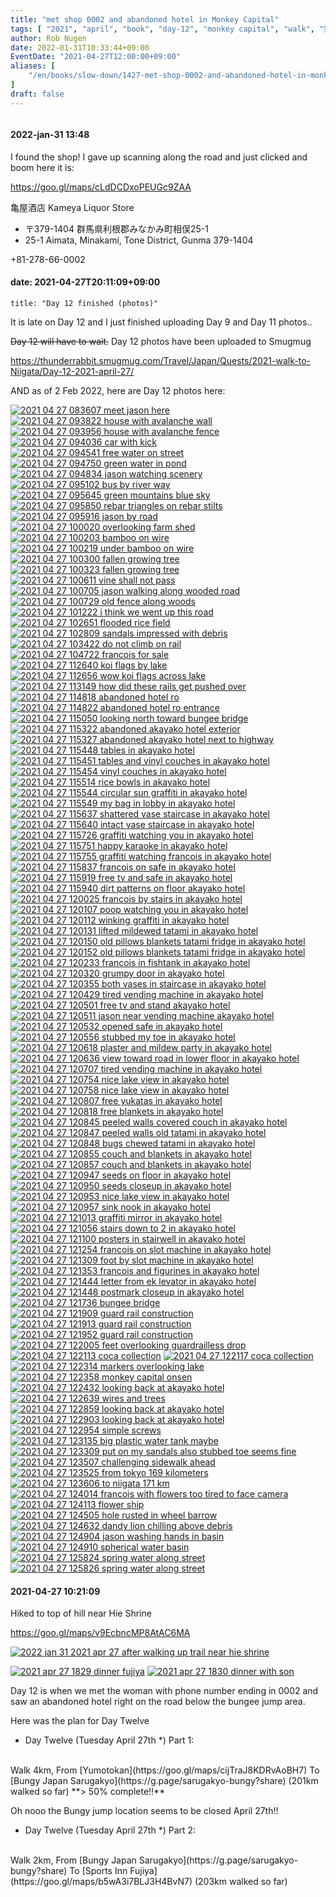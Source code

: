 ```yaml
---
title: "met shop 0002 and abandoned hotel in Monkey Capital"
tags: [ "2021", "april", "book", "day-12", "monkey capital", "walk", "猿ケ京" ]
author: Rob Nugen
date: 2022-01-31T10:33:44+09:00
EventDate: "2021-04-27T12:00:00+09:00"
aliases: [
    "/en/books/slow-down/1427-met-shop-0002-and-abandoned-hotel-in-monkey-capital",
]
draft: false
---
```


<img
src="https://b.robnugen.com/quests/walk-to-niigata/2021/en_route/day-12/2021_apr_27_kameya_0002_lost_her_name_as_of_2022_jan_31.jpg"
alt=""
class="title" />

#### 2022-jan-31 13:48

I found the shop!  I gave up scanning along the road and just clicked and boom here it is:

https://goo.gl/maps/cLdDCDxoPEUGc9ZAA

亀屋酒店
Kameya Liquor Store

* 〒379-1404 群馬県利根郡みなかみ町相俣25-1
* 25-1 Aimata, Minakami, Tone District, Gunma 379-1404

+81-278-66-0002

#### date: 2021-04-27T20:11:09+09:00

    title: "Day 12 finished (photos)"

It is late on Day 12 and I just finished uploading Day 9 and Day 11 photos..

~~Day 12 will have to wait.~~  Day 12 photos have been uploaded to Smugmug

https://thunderrabbit.smugmug.com/Travel/Japan/Quests/2021-walk-to-Niigata/Day-12-2021-april-27/

AND as of 2 Feb 2022, here are Day 12 photos here:

[![2021 04 27 083607 meet jason here](//b.robnugen.com/quests/walk-to-niigata/2021/en_route/day-12/thumbs/2021_04_27_083607_meet_jason_here.jpg)](//b.robnugen.com/quests/walk-to-niigata/2021/en_route/day-12/2021_04_27_083607_meet_jason_here.jpg)
[![2021 04 27 093822 house with avalanche wall](//b.robnugen.com/quests/walk-to-niigata/2021/en_route/day-12/thumbs/2021_04_27_093822_house_with_avalanche_wall.jpg)](//b.robnugen.com/quests/walk-to-niigata/2021/en_route/day-12/2021_04_27_093822_house_with_avalanche_wall.jpg)
[![2021 04 27 093956 house with avalanche fence](//b.robnugen.com/quests/walk-to-niigata/2021/en_route/day-12/thumbs/2021_04_27_093956_house_with_avalanche_fence.jpg)](//b.robnugen.com/quests/walk-to-niigata/2021/en_route/day-12/2021_04_27_093956_house_with_avalanche_fence.jpg)
[![2021 04 27 094036 car with kick](//b.robnugen.com/quests/walk-to-niigata/2021/en_route/day-12/thumbs/2021_04_27_094036_car_with_kick.jpg)](//b.robnugen.com/quests/walk-to-niigata/2021/en_route/day-12/2021_04_27_094036_car_with_kick.jpg)
[![2021 04 27 094541 free water on street](//b.robnugen.com/quests/walk-to-niigata/2021/en_route/day-12/thumbs/2021_04_27_094541_free_water_on_street.jpg)](//b.robnugen.com/quests/walk-to-niigata/2021/en_route/day-12/2021_04_27_094541_free_water_on_street.jpg)
[![2021 04 27 094750 green water in pond](//b.robnugen.com/quests/walk-to-niigata/2021/en_route/day-12/thumbs/2021_04_27_094750_green_water_in_pond.jpg)](//b.robnugen.com/quests/walk-to-niigata/2021/en_route/day-12/2021_04_27_094750_green_water_in_pond.jpg)
[![2021 04 27 094834 jason watching scenery](//b.robnugen.com/quests/walk-to-niigata/2021/en_route/day-12/thumbs/2021_04_27_094834_jason_watching_scenery.jpg)](//b.robnugen.com/quests/walk-to-niigata/2021/en_route/day-12/2021_04_27_094834_jason_watching_scenery.jpg)
[![2021 04 27 095102 bus by river way](//b.robnugen.com/quests/walk-to-niigata/2021/en_route/day-12/thumbs/2021_04_27_095102_bus_by_river_way.jpg)](//b.robnugen.com/quests/walk-to-niigata/2021/en_route/day-12/2021_04_27_095102_bus_by_river_way.jpg)
[![2021 04 27 095645 green mountains blue sky](//b.robnugen.com/quests/walk-to-niigata/2021/en_route/day-12/thumbs/2021_04_27_095645_green_mountains_blue_sky.jpg)](//b.robnugen.com/quests/walk-to-niigata/2021/en_route/day-12/2021_04_27_095645_green_mountains_blue_sky.jpg)
[![2021 04 27 095850 rebar triangles on rebar stilts](//b.robnugen.com/quests/walk-to-niigata/2021/en_route/day-12/thumbs/2021_04_27_095850_rebar_triangles_on_rebar_stilts.jpg)](//b.robnugen.com/quests/walk-to-niigata/2021/en_route/day-12/2021_04_27_095850_rebar_triangles_on_rebar_stilts.jpg)
[![2021 04 27 095916 jason by road](//b.robnugen.com/quests/walk-to-niigata/2021/en_route/day-12/thumbs/2021_04_27_095916_jason_by_road.jpg)](//b.robnugen.com/quests/walk-to-niigata/2021/en_route/day-12/2021_04_27_095916_jason_by_road.jpg)
[![2021 04 27 100020 overlooking farm shed](//b.robnugen.com/quests/walk-to-niigata/2021/en_route/day-12/thumbs/2021_04_27_100020_overlooking_farm_shed.jpg)](//b.robnugen.com/quests/walk-to-niigata/2021/en_route/day-12/2021_04_27_100020_overlooking_farm_shed.jpg)
[![2021 04 27 100203 bamboo on wire](//b.robnugen.com/quests/walk-to-niigata/2021/en_route/day-12/thumbs/2021_04_27_100203_bamboo_on_wire.jpg)](//b.robnugen.com/quests/walk-to-niigata/2021/en_route/day-12/2021_04_27_100203_bamboo_on_wire.jpg)
[![2021 04 27 100219 under bamboo on wire](//b.robnugen.com/quests/walk-to-niigata/2021/en_route/day-12/thumbs/2021_04_27_100219_under_bamboo_on_wire.jpg)](//b.robnugen.com/quests/walk-to-niigata/2021/en_route/day-12/2021_04_27_100219_under_bamboo_on_wire.jpg)
[![2021 04 27 100300 fallen growing tree](//b.robnugen.com/quests/walk-to-niigata/2021/en_route/day-12/thumbs/2021_04_27_100300_fallen_growing_tree.jpg)](//b.robnugen.com/quests/walk-to-niigata/2021/en_route/day-12/2021_04_27_100300_fallen_growing_tree.jpg)
[![2021 04 27 100323 fallen growing tree](//b.robnugen.com/quests/walk-to-niigata/2021/en_route/day-12/thumbs/2021_04_27_100323_fallen_growing_tree.jpg)](//b.robnugen.com/quests/walk-to-niigata/2021/en_route/day-12/2021_04_27_100323_fallen_growing_tree.jpg)
[![2021 04 27 100611 vine shall not pass](//b.robnugen.com/quests/walk-to-niigata/2021/en_route/day-12/thumbs/2021_04_27_100611_vine_shall_not_pass.jpg)](//b.robnugen.com/quests/walk-to-niigata/2021/en_route/day-12/2021_04_27_100611_vine_shall_not_pass.jpg)
[![2021 04 27 100705 jason walking along wooded road](//b.robnugen.com/quests/walk-to-niigata/2021/en_route/day-12/thumbs/2021_04_27_100705_jason_walking_along_wooded_road.jpg)](//b.robnugen.com/quests/walk-to-niigata/2021/en_route/day-12/2021_04_27_100705_jason_walking_along_wooded_road.jpg)
[![2021 04 27 100729 old fence along woods](//b.robnugen.com/quests/walk-to-niigata/2021/en_route/day-12/thumbs/2021_04_27_100729_old_fence_along_woods.jpg)](//b.robnugen.com/quests/walk-to-niigata/2021/en_route/day-12/2021_04_27_100729_old_fence_along_woods.jpg)
[![2021 04 27 101222 i think we went up this road](//b.robnugen.com/quests/walk-to-niigata/2021/en_route/day-12/thumbs/2021_04_27_101222_i_think_we_went_up_this_road.jpg)](//b.robnugen.com/quests/walk-to-niigata/2021/en_route/day-12/2021_04_27_101222_i_think_we_went_up_this_road.jpg)
[![2021 04 27 102651 flooded rice field](//b.robnugen.com/quests/walk-to-niigata/2021/en_route/day-12/thumbs/2021_04_27_102651_flooded_rice_field.jpg)](//b.robnugen.com/quests/walk-to-niigata/2021/en_route/day-12/2021_04_27_102651_flooded_rice_field.jpg)
[![2021 04 27 102809 sandals impressed with debris](//b.robnugen.com/quests/walk-to-niigata/2021/en_route/day-12/thumbs/2021_04_27_102809_sandals_impressed_with_debris.jpg)](//b.robnugen.com/quests/walk-to-niigata/2021/en_route/day-12/2021_04_27_102809_sandals_impressed_with_debris.jpg)
[![2021 04 27 103422 do not climb on rail](//b.robnugen.com/quests/walk-to-niigata/2021/en_route/day-12/thumbs/2021_04_27_103422_do_not_climb_on_rail.jpg)](//b.robnugen.com/quests/walk-to-niigata/2021/en_route/day-12/2021_04_27_103422_do_not_climb_on_rail.jpg)
[![2021 04 27 104722 francois for sale](//b.robnugen.com/quests/walk-to-niigata/2021/en_route/day-12/thumbs/2021_04_27_104722_francois_for_sale.jpg)](//b.robnugen.com/quests/walk-to-niigata/2021/en_route/day-12/2021_04_27_104722_francois_for_sale.jpg)
[![2021 04 27 112640 koi flags by lake](//b.robnugen.com/quests/walk-to-niigata/2021/en_route/day-12/thumbs/2021_04_27_112640_koi_flags_by_lake.jpg)](//b.robnugen.com/quests/walk-to-niigata/2021/en_route/day-12/2021_04_27_112640_koi_flags_by_lake.jpg)
[![2021 04 27 112656 wow koi flags across lake](//b.robnugen.com/quests/walk-to-niigata/2021/en_route/day-12/thumbs/2021_04_27_112656_wow_koi_flags_across_lake.jpg)](//b.robnugen.com/quests/walk-to-niigata/2021/en_route/day-12/2021_04_27_112656_wow_koi_flags_across_lake.jpg)
[![2021 04 27 113149 how did these rails get pushed over](//b.robnugen.com/quests/walk-to-niigata/2021/en_route/day-12/thumbs/2021_04_27_113149_how_did_these_rails_get_pushed_over.jpg)](//b.robnugen.com/quests/walk-to-niigata/2021/en_route/day-12/2021_04_27_113149_how_did_these_rails_get_pushed_over.jpg)
[![2021 04 27 114818 abandoned hotel ro](//b.robnugen.com/quests/walk-to-niigata/2021/en_route/day-12/thumbs/2021_04_27_114818_abandoned_hotel_ro.jpg)](//b.robnugen.com/quests/walk-to-niigata/2021/en_route/day-12/2021_04_27_114818_abandoned_hotel_ro.jpg)
[![2021 04 27 114822 abandoned hotel ro entrance](//b.robnugen.com/quests/walk-to-niigata/2021/en_route/day-12/thumbs/2021_04_27_114822_abandoned_hotel_ro_entrance.jpg)](//b.robnugen.com/quests/walk-to-niigata/2021/en_route/day-12/2021_04_27_114822_abandoned_hotel_ro_entrance.jpg)
[![2021 04 27 115050 looking north toward bungee bridge](//b.robnugen.com/quests/walk-to-niigata/2021/en_route/day-12/thumbs/2021_04_27_115050_looking_north_toward_bungee_bridge.jpg)](//b.robnugen.com/quests/walk-to-niigata/2021/en_route/day-12/2021_04_27_115050_looking_north_toward_bungee_bridge.jpg)
[![2021 04 27 115322 abandoned akayako hotel exterior](//b.robnugen.com/quests/walk-to-niigata/2021/en_route/day-12/thumbs/2021_04_27_115322_abandoned_akayako_hotel_exterior.jpg)](//b.robnugen.com/quests/walk-to-niigata/2021/en_route/day-12/2021_04_27_115322_abandoned_akayako_hotel_exterior.jpg)
[![2021 04 27 115327 abandoned akayako hotel next to highway](//b.robnugen.com/quests/walk-to-niigata/2021/en_route/day-12/thumbs/2021_04_27_115327_abandoned_akayako_hotel_next_to_highway.jpg)](//b.robnugen.com/quests/walk-to-niigata/2021/en_route/day-12/2021_04_27_115327_abandoned_akayako_hotel_next_to_highway.jpg)
[![2021 04 27 115448 tables in akayako hotel](//b.robnugen.com/quests/walk-to-niigata/2021/en_route/day-12/thumbs/2021_04_27_115448_tables_in_akayako_hotel.jpg)](//b.robnugen.com/quests/walk-to-niigata/2021/en_route/day-12/2021_04_27_115448_tables_in_akayako_hotel.jpg)
[![2021 04 27 115451 tables and vinyl couches in akayako hotel](//b.robnugen.com/quests/walk-to-niigata/2021/en_route/day-12/thumbs/2021_04_27_115451_tables_and_vinyl_couches_in_akayako_hotel.jpg)](//b.robnugen.com/quests/walk-to-niigata/2021/en_route/day-12/2021_04_27_115451_tables_and_vinyl_couches_in_akayako_hotel.jpg)
[![2021 04 27 115454 vinyl couches in akayako hotel](//b.robnugen.com/quests/walk-to-niigata/2021/en_route/day-12/thumbs/2021_04_27_115454_vinyl_couches_in_akayako_hotel.jpg)](//b.robnugen.com/quests/walk-to-niigata/2021/en_route/day-12/2021_04_27_115454_vinyl_couches_in_akayako_hotel.jpg)
[![2021 04 27 115514 rice bowls in akayako hotel](//b.robnugen.com/quests/walk-to-niigata/2021/en_route/day-12/thumbs/2021_04_27_115514_rice_bowls_in_akayako_hotel.jpg)](//b.robnugen.com/quests/walk-to-niigata/2021/en_route/day-12/2021_04_27_115514_rice_bowls_in_akayako_hotel.jpg)
[![2021 04 27 115544 circular sun graffiti in akayako hotel](//b.robnugen.com/quests/walk-to-niigata/2021/en_route/day-12/thumbs/2021_04_27_115544_circular_sun_graffiti_in_akayako_hotel.jpg)](//b.robnugen.com/quests/walk-to-niigata/2021/en_route/day-12/2021_04_27_115544_circular_sun_graffiti_in_akayako_hotel.jpg)
[![2021 04 27 115549 my bag in lobby in akayako hotel](//b.robnugen.com/quests/walk-to-niigata/2021/en_route/day-12/thumbs/2021_04_27_115549_my_bag_in_lobby_in_akayako_hotel.jpg)](//b.robnugen.com/quests/walk-to-niigata/2021/en_route/day-12/2021_04_27_115549_my_bag_in_lobby_in_akayako_hotel.jpg)
[![2021 04 27 115637 shattered vase staircase in akayako hotel](//b.robnugen.com/quests/walk-to-niigata/2021/en_route/day-12/thumbs/2021_04_27_115637_shattered_vase_staircase_in_akayako_hotel.jpg)](//b.robnugen.com/quests/walk-to-niigata/2021/en_route/day-12/2021_04_27_115637_shattered_vase_staircase_in_akayako_hotel.jpg)
[![2021 04 27 115640 intact vase staircase in akayako hotel](//b.robnugen.com/quests/walk-to-niigata/2021/en_route/day-12/thumbs/2021_04_27_115640_intact_vase_staircase_in_akayako_hotel.jpg)](//b.robnugen.com/quests/walk-to-niigata/2021/en_route/day-12/2021_04_27_115640_intact_vase_staircase_in_akayako_hotel.jpg)
[![2021 04 27 115726 graffiti watching you in akayako hotel](//b.robnugen.com/quests/walk-to-niigata/2021/en_route/day-12/thumbs/2021_04_27_115726_graffiti_watching_you_in_akayako_hotel.jpg)](//b.robnugen.com/quests/walk-to-niigata/2021/en_route/day-12/2021_04_27_115726_graffiti_watching_you_in_akayako_hotel.jpg)
[![2021 04 27 115751 happy karaoke in akayako hotel](//b.robnugen.com/quests/walk-to-niigata/2021/en_route/day-12/thumbs/2021_04_27_115751_happy_karaoke_in_akayako_hotel.jpg)](//b.robnugen.com/quests/walk-to-niigata/2021/en_route/day-12/2021_04_27_115751_happy_karaoke_in_akayako_hotel.jpg)
[![2021 04 27 115755 graffiti watching francois in akayako hotel](//b.robnugen.com/quests/walk-to-niigata/2021/en_route/day-12/thumbs/2021_04_27_115755_graffiti_watching_francois_in_akayako_hotel.jpg)](//b.robnugen.com/quests/walk-to-niigata/2021/en_route/day-12/2021_04_27_115755_graffiti_watching_francois_in_akayako_hotel.jpg)
[![2021 04 27 115837 francois on safe in akayako hotel](//b.robnugen.com/quests/walk-to-niigata/2021/en_route/day-12/thumbs/2021_04_27_115837_francois_on_safe_in_akayako_hotel.jpg)](//b.robnugen.com/quests/walk-to-niigata/2021/en_route/day-12/2021_04_27_115837_francois_on_safe_in_akayako_hotel.jpg)
[![2021 04 27 115919 free tv and safe in akayako hotel](//b.robnugen.com/quests/walk-to-niigata/2021/en_route/day-12/thumbs/2021_04_27_115919_free_tv_and_safe_in_akayako_hotel.jpg)](//b.robnugen.com/quests/walk-to-niigata/2021/en_route/day-12/2021_04_27_115919_free_tv_and_safe_in_akayako_hotel.jpg)
[![2021 04 27 115940 dirt patterns on floor akayako hotel](//b.robnugen.com/quests/walk-to-niigata/2021/en_route/day-12/thumbs/2021_04_27_115940_dirt_patterns_on_floor_akayako_hotel.jpg)](//b.robnugen.com/quests/walk-to-niigata/2021/en_route/day-12/2021_04_27_115940_dirt_patterns_on_floor_akayako_hotel.jpg)
[![2021 04 27 120025 francois by stairs in akayako hotel](//b.robnugen.com/quests/walk-to-niigata/2021/en_route/day-12/thumbs/2021_04_27_120025_francois_by_stairs_in_akayako_hotel.jpg)](//b.robnugen.com/quests/walk-to-niigata/2021/en_route/day-12/2021_04_27_120025_francois_by_stairs_in_akayako_hotel.jpg)
[![2021 04 27 120107 poop watching you in akayako hotel](//b.robnugen.com/quests/walk-to-niigata/2021/en_route/day-12/thumbs/2021_04_27_120107_poop_watching_you_in_akayako_hotel.jpg)](//b.robnugen.com/quests/walk-to-niigata/2021/en_route/day-12/2021_04_27_120107_poop_watching_you_in_akayako_hotel.jpg)
[![2021 04 27 120112 winking graffiti in akayako hotel](//b.robnugen.com/quests/walk-to-niigata/2021/en_route/day-12/thumbs/2021_04_27_120112_winking_graffiti_in_akayako_hotel.jpg)](//b.robnugen.com/quests/walk-to-niigata/2021/en_route/day-12/2021_04_27_120112_winking_graffiti_in_akayako_hotel.jpg)
[![2021 04 27 120131 lifted mildewed tatami in akayako hotel](//b.robnugen.com/quests/walk-to-niigata/2021/en_route/day-12/thumbs/2021_04_27_120131_lifted_mildewed_tatami_in_akayako_hotel.jpg)](//b.robnugen.com/quests/walk-to-niigata/2021/en_route/day-12/2021_04_27_120131_lifted_mildewed_tatami_in_akayako_hotel.jpg)
[![2021 04 27 120150 old pillows blankets tatami fridge in akayako hotel](//b.robnugen.com/quests/walk-to-niigata/2021/en_route/day-12/thumbs/2021_04_27_120150_old_pillows_blankets_tatami_fridge_in_akayako_hotel.jpg)](//b.robnugen.com/quests/walk-to-niigata/2021/en_route/day-12/2021_04_27_120150_old_pillows_blankets_tatami_fridge_in_akayako_hotel.jpg)
[![2021 04 27 120152 old pillows blankets tatami fridge in akayako hotel](//b.robnugen.com/quests/walk-to-niigata/2021/en_route/day-12/thumbs/2021_04_27_120152_old_pillows_blankets_tatami_fridge_in_akayako_hotel.jpg)](//b.robnugen.com/quests/walk-to-niigata/2021/en_route/day-12/2021_04_27_120152_old_pillows_blankets_tatami_fridge_in_akayako_hotel.jpg)
[![2021 04 27 120233 francois in fishtank in akayako hotel](//b.robnugen.com/quests/walk-to-niigata/2021/en_route/day-12/thumbs/2021_04_27_120233_francois_in_fishtank_in_akayako_hotel.jpg)](//b.robnugen.com/quests/walk-to-niigata/2021/en_route/day-12/2021_04_27_120233_francois_in_fishtank_in_akayako_hotel.jpg)
[![2021 04 27 120320 grumpy door in akayako hotel](//b.robnugen.com/quests/walk-to-niigata/2021/en_route/day-12/thumbs/2021_04_27_120320_grumpy_door_in_akayako_hotel.jpg)](//b.robnugen.com/quests/walk-to-niigata/2021/en_route/day-12/2021_04_27_120320_grumpy_door_in_akayako_hotel.jpg)
[![2021 04 27 120355 both vases in staircase in akayako hotel](//b.robnugen.com/quests/walk-to-niigata/2021/en_route/day-12/thumbs/2021_04_27_120355_both_vases_in_staircase_in_akayako_hotel.jpg)](//b.robnugen.com/quests/walk-to-niigata/2021/en_route/day-12/2021_04_27_120355_both_vases_in_staircase_in_akayako_hotel.jpg)
[![2021 04 27 120429 tired vending machine in akayako hotel](//b.robnugen.com/quests/walk-to-niigata/2021/en_route/day-12/thumbs/2021_04_27_120429_tired_vending_machine_in_akayako_hotel.jpg)](//b.robnugen.com/quests/walk-to-niigata/2021/en_route/day-12/2021_04_27_120429_tired_vending_machine_in_akayako_hotel.jpg)
[![2021 04 27 120501 free tv and stand akayako hotel](//b.robnugen.com/quests/walk-to-niigata/2021/en_route/day-12/thumbs/2021_04_27_120501_free_tv_and_stand_akayako_hotel.jpg)](//b.robnugen.com/quests/walk-to-niigata/2021/en_route/day-12/2021_04_27_120501_free_tv_and_stand_akayako_hotel.jpg)
[![2021 04 27 120511 jason near vending machine akayako hotel](//b.robnugen.com/quests/walk-to-niigata/2021/en_route/day-12/thumbs/2021_04_27_120511_jason_near_vending_machine_akayako_hotel.jpg)](//b.robnugen.com/quests/walk-to-niigata/2021/en_route/day-12/2021_04_27_120511_jason_near_vending_machine_akayako_hotel.jpg)
[![2021 04 27 120532 opened safe in akayako hotel](//b.robnugen.com/quests/walk-to-niigata/2021/en_route/day-12/thumbs/2021_04_27_120532_opened_safe_in_akayako_hotel.jpg)](//b.robnugen.com/quests/walk-to-niigata/2021/en_route/day-12/2021_04_27_120532_opened_safe_in_akayako_hotel.jpg)
[![2021 04 27 120556 stubbed my toe in akayako hotel](//b.robnugen.com/quests/walk-to-niigata/2021/en_route/day-12/thumbs/2021_04_27_120556_stubbed_my_toe_in_akayako_hotel.jpg)](//b.robnugen.com/quests/walk-to-niigata/2021/en_route/day-12/2021_04_27_120556_stubbed_my_toe_in_akayako_hotel.jpg)
[![2021 04 27 120618 plaster and mildew party in akayako hotel](//b.robnugen.com/quests/walk-to-niigata/2021/en_route/day-12/thumbs/2021_04_27_120618_plaster_and_mildew_party_in_akayako_hotel.jpg)](//b.robnugen.com/quests/walk-to-niigata/2021/en_route/day-12/2021_04_27_120618_plaster_and_mildew_party_in_akayako_hotel.jpg)
[![2021 04 27 120636 view toward road in lower floor in akayako hotel](//b.robnugen.com/quests/walk-to-niigata/2021/en_route/day-12/thumbs/2021_04_27_120636_view_toward_road_in_lower_floor_in_akayako_hotel.jpg)](//b.robnugen.com/quests/walk-to-niigata/2021/en_route/day-12/2021_04_27_120636_view_toward_road_in_lower_floor_in_akayako_hotel.jpg)
[![2021 04 27 120707 tired vending machine in akayako hotel](//b.robnugen.com/quests/walk-to-niigata/2021/en_route/day-12/thumbs/2021_04_27_120707_tired_vending_machine_in_akayako_hotel.jpg)](//b.robnugen.com/quests/walk-to-niigata/2021/en_route/day-12/2021_04_27_120707_tired_vending_machine_in_akayako_hotel.jpg)
[![2021 04 27 120754 nice lake view in akayako hotel](//b.robnugen.com/quests/walk-to-niigata/2021/en_route/day-12/thumbs/2021_04_27_120754_nice_lake_view_in_akayako_hotel.jpg)](//b.robnugen.com/quests/walk-to-niigata/2021/en_route/day-12/2021_04_27_120754_nice_lake_view_in_akayako_hotel.jpg)
[![2021 04 27 120758 nice lake view in akayako hotel](//b.robnugen.com/quests/walk-to-niigata/2021/en_route/day-12/thumbs/2021_04_27_120758_nice_lake_view_in_akayako_hotel.jpg)](//b.robnugen.com/quests/walk-to-niigata/2021/en_route/day-12/2021_04_27_120758_nice_lake_view_in_akayako_hotel.jpg)
[![2021 04 27 120807 free yukatas in akayako hotel](//b.robnugen.com/quests/walk-to-niigata/2021/en_route/day-12/thumbs/2021_04_27_120807_free_yukatas_in_akayako_hotel.jpg)](//b.robnugen.com/quests/walk-to-niigata/2021/en_route/day-12/2021_04_27_120807_free_yukatas_in_akayako_hotel.jpg)
[![2021 04 27 120818 free blankets in akayako hotel](//b.robnugen.com/quests/walk-to-niigata/2021/en_route/day-12/thumbs/2021_04_27_120818_free_blankets_in_akayako_hotel.jpg)](//b.robnugen.com/quests/walk-to-niigata/2021/en_route/day-12/2021_04_27_120818_free_blankets_in_akayako_hotel.jpg)
[![2021 04 27 120845 peeled walls covered couch in akayako hotel](//b.robnugen.com/quests/walk-to-niigata/2021/en_route/day-12/thumbs/2021_04_27_120845_peeled_walls_covered_couch_in_akayako_hotel.jpg)](//b.robnugen.com/quests/walk-to-niigata/2021/en_route/day-12/2021_04_27_120845_peeled_walls_covered_couch_in_akayako_hotel.jpg)
[![2021 04 27 120847 peeled walls old tatami in akayako hotel](//b.robnugen.com/quests/walk-to-niigata/2021/en_route/day-12/thumbs/2021_04_27_120847_peeled_walls_old_tatami_in_akayako_hotel.jpg)](//b.robnugen.com/quests/walk-to-niigata/2021/en_route/day-12/2021_04_27_120847_peeled_walls_old_tatami_in_akayako_hotel.jpg)
[![2021 04 27 120848 bugs chewed tatami in akayako hotel](//b.robnugen.com/quests/walk-to-niigata/2021/en_route/day-12/thumbs/2021_04_27_120848_bugs_chewed_tatami_in_akayako_hotel.jpg)](//b.robnugen.com/quests/walk-to-niigata/2021/en_route/day-12/2021_04_27_120848_bugs_chewed_tatami_in_akayako_hotel.jpg)
[![2021 04 27 120855 couch and blankets in akayako hotel](//b.robnugen.com/quests/walk-to-niigata/2021/en_route/day-12/thumbs/2021_04_27_120855_couch_and_blankets_in_akayako_hotel.jpg)](//b.robnugen.com/quests/walk-to-niigata/2021/en_route/day-12/2021_04_27_120855_couch_and_blankets_in_akayako_hotel.jpg)
[![2021 04 27 120857 couch and blankets in akayako hotel](//b.robnugen.com/quests/walk-to-niigata/2021/en_route/day-12/thumbs/2021_04_27_120857_couch_and_blankets_in_akayako_hotel.jpg)](//b.robnugen.com/quests/walk-to-niigata/2021/en_route/day-12/2021_04_27_120857_couch_and_blankets_in_akayako_hotel.jpg)
[![2021 04 27 120947 seeds on floor in akayako hotel](//b.robnugen.com/quests/walk-to-niigata/2021/en_route/day-12/thumbs/2021_04_27_120947_seeds_on_floor_in_akayako_hotel.jpg)](//b.robnugen.com/quests/walk-to-niigata/2021/en_route/day-12/2021_04_27_120947_seeds_on_floor_in_akayako_hotel.jpg)
[![2021 04 27 120950 seeds closeup in akayako hotel](//b.robnugen.com/quests/walk-to-niigata/2021/en_route/day-12/thumbs/2021_04_27_120950_seeds_closeup_in_akayako_hotel.jpg)](//b.robnugen.com/quests/walk-to-niigata/2021/en_route/day-12/2021_04_27_120950_seeds_closeup_in_akayako_hotel.jpg)
[![2021 04 27 120953 nice lake view in akayako hotel](//b.robnugen.com/quests/walk-to-niigata/2021/en_route/day-12/thumbs/2021_04_27_120953_nice_lake_view_in_akayako_hotel.jpg)](//b.robnugen.com/quests/walk-to-niigata/2021/en_route/day-12/2021_04_27_120953_nice_lake_view_in_akayako_hotel.jpg)
[![2021 04 27 120957 sink nook in akayako hotel](//b.robnugen.com/quests/walk-to-niigata/2021/en_route/day-12/thumbs/2021_04_27_120957_sink_nook_in_akayako_hotel.jpg)](//b.robnugen.com/quests/walk-to-niigata/2021/en_route/day-12/2021_04_27_120957_sink_nook_in_akayako_hotel.jpg)
[![2021 04 27 121013 graffiti mirror in akayako hotel](//b.robnugen.com/quests/walk-to-niigata/2021/en_route/day-12/thumbs/2021_04_27_121013_graffiti_mirror_in_akayako_hotel.jpg)](//b.robnugen.com/quests/walk-to-niigata/2021/en_route/day-12/2021_04_27_121013_graffiti_mirror_in_akayako_hotel.jpg)
[![2021 04 27 121056 stairs down to 2 in akayako hotel](//b.robnugen.com/quests/walk-to-niigata/2021/en_route/day-12/thumbs/2021_04_27_121056_stairs_down_to_2_in_akayako_hotel.jpg)](//b.robnugen.com/quests/walk-to-niigata/2021/en_route/day-12/2021_04_27_121056_stairs_down_to_2_in_akayako_hotel.jpg)
[![2021 04 27 121100 posters in stairwell in akayako hotel](//b.robnugen.com/quests/walk-to-niigata/2021/en_route/day-12/thumbs/2021_04_27_121100_posters_in_stairwell_in_akayako_hotel.jpg)](//b.robnugen.com/quests/walk-to-niigata/2021/en_route/day-12/2021_04_27_121100_posters_in_stairwell_in_akayako_hotel.jpg)
[![2021 04 27 121254 francois on slot machine in akayako hotel](//b.robnugen.com/quests/walk-to-niigata/2021/en_route/day-12/thumbs/2021_04_27_121254_francois_on_slot_machine_in_akayako_hotel.jpg)](//b.robnugen.com/quests/walk-to-niigata/2021/en_route/day-12/2021_04_27_121254_francois_on_slot_machine_in_akayako_hotel.jpg)
[![2021 04 27 121309 foot by slot machine in akayako hotel](//b.robnugen.com/quests/walk-to-niigata/2021/en_route/day-12/thumbs/2021_04_27_121309_foot_by_slot_machine_in_akayako_hotel.jpg)](//b.robnugen.com/quests/walk-to-niigata/2021/en_route/day-12/2021_04_27_121309_foot_by_slot_machine_in_akayako_hotel.jpg)
[![2021 04 27 121353 francois and figurines in akayako hotel](//b.robnugen.com/quests/walk-to-niigata/2021/en_route/day-12/thumbs/2021_04_27_121353_francois_and_figurines_in_akayako_hotel.jpg)](//b.robnugen.com/quests/walk-to-niigata/2021/en_route/day-12/2021_04_27_121353_francois_and_figurines_in_akayako_hotel.jpg)
[![2021 04 27 121444 letter from ek levator in akayako hotel](//b.robnugen.com/quests/walk-to-niigata/2021/en_route/day-12/thumbs/2021_04_27_121444_letter_from_ek_levator_in_akayako_hotel.jpg)](//b.robnugen.com/quests/walk-to-niigata/2021/en_route/day-12/2021_04_27_121444_letter_from_ek_levator_in_akayako_hotel.jpg)
[![2021 04 27 121448 postmark closeup in akayako hotel](//b.robnugen.com/quests/walk-to-niigata/2021/en_route/day-12/thumbs/2021_04_27_121448_postmark_closeup_in_akayako_hotel.jpg)](//b.robnugen.com/quests/walk-to-niigata/2021/en_route/day-12/2021_04_27_121448_postmark_closeup_in_akayako_hotel.jpg)
[![2021 04 27 121736 bungee bridge](//b.robnugen.com/quests/walk-to-niigata/2021/en_route/day-12/thumbs/2021_04_27_121736_bungee_bridge.jpg)](//b.robnugen.com/quests/walk-to-niigata/2021/en_route/day-12/2021_04_27_121736_bungee_bridge.jpg)
[![2021 04 27 121909 guard rail construction](//b.robnugen.com/quests/walk-to-niigata/2021/en_route/day-12/thumbs/2021_04_27_121909_guard_rail_construction.jpg)](//b.robnugen.com/quests/walk-to-niigata/2021/en_route/day-12/2021_04_27_121909_guard_rail_construction.jpg)
[![2021 04 27 121913 guard rail construction](//b.robnugen.com/quests/walk-to-niigata/2021/en_route/day-12/thumbs/2021_04_27_121913_guard_rail_construction.jpg)](//b.robnugen.com/quests/walk-to-niigata/2021/en_route/day-12/2021_04_27_121913_guard_rail_construction.jpg)
[![2021 04 27 121952 guard rail construction](//b.robnugen.com/quests/walk-to-niigata/2021/en_route/day-12/thumbs/2021_04_27_121952_guard_rail_construction.jpg)](//b.robnugen.com/quests/walk-to-niigata/2021/en_route/day-12/2021_04_27_121952_guard_rail_construction.jpg)
[![2021 04 27 122005 feet overlooking guardrailless drop](//b.robnugen.com/quests/walk-to-niigata/2021/en_route/day-12/thumbs/2021_04_27_122005_feet_overlooking_guardrailless_drop.jpg)](//b.robnugen.com/quests/walk-to-niigata/2021/en_route/day-12/2021_04_27_122005_feet_overlooking_guardrailless_drop.jpg)
[![2021 04 27 122113 coca collection](//b.robnugen.com/quests/walk-to-niigata/2021/en_route/day-12/thumbs/2021_04_27_122113_coca_collection.jpg)](//b.robnugen.com/quests/walk-to-niigata/2021/en_route/day-12/2021_04_27_122113_coca_collection.jpg)
[![2021 04 27 122117 coca collection](//b.robnugen.com/quests/walk-to-niigata/2021/en_route/day-12/thumbs/2021_04_27_122117_coca_collection.jpg)](//b.robnugen.com/quests/walk-to-niigata/2021/en_route/day-12/2021_04_27_122117_coca_collection.jpg)
[![2021 04 27 122314 markers overlooking lake](//b.robnugen.com/quests/walk-to-niigata/2021/en_route/day-12/thumbs/2021_04_27_122314_markers_overlooking_lake.jpg)](//b.robnugen.com/quests/walk-to-niigata/2021/en_route/day-12/2021_04_27_122314_markers_overlooking_lake.jpg)
[![2021 04 27 122358 monkey capital onsen](//b.robnugen.com/quests/walk-to-niigata/2021/en_route/day-12/thumbs/2021_04_27_122358_monkey_capital_onsen.jpg)](//b.robnugen.com/quests/walk-to-niigata/2021/en_route/day-12/2021_04_27_122358_monkey_capital_onsen.jpg)
[![2021 04 27 122432 looking back at akayako hotel](//b.robnugen.com/quests/walk-to-niigata/2021/en_route/day-12/thumbs/2021_04_27_122432_looking_back_at_akayako_hotel.jpg)](//b.robnugen.com/quests/walk-to-niigata/2021/en_route/day-12/2021_04_27_122432_looking_back_at_akayako_hotel.jpg)
[![2021 04 27 122639 wires and trees](//b.robnugen.com/quests/walk-to-niigata/2021/en_route/day-12/thumbs/2021_04_27_122639_wires_and_trees.jpg)](//b.robnugen.com/quests/walk-to-niigata/2021/en_route/day-12/2021_04_27_122639_wires_and_trees.jpg)
[![2021 04 27 122859 looking back at akayako hotel](//b.robnugen.com/quests/walk-to-niigata/2021/en_route/day-12/thumbs/2021_04_27_122859_looking_back_at_akayako_hotel.jpg)](//b.robnugen.com/quests/walk-to-niigata/2021/en_route/day-12/2021_04_27_122859_looking_back_at_akayako_hotel.jpg)
[![2021 04 27 122903 looking back at akayako hotel](//b.robnugen.com/quests/walk-to-niigata/2021/en_route/day-12/thumbs/2021_04_27_122903_looking_back_at_akayako_hotel.jpg)](//b.robnugen.com/quests/walk-to-niigata/2021/en_route/day-12/2021_04_27_122903_looking_back_at_akayako_hotel.jpg)
[![2021 04 27 122954 simple screws](//b.robnugen.com/quests/walk-to-niigata/2021/en_route/day-12/thumbs/2021_04_27_122954_simple_screws.jpg)](//b.robnugen.com/quests/walk-to-niigata/2021/en_route/day-12/2021_04_27_122954_simple_screws.jpg)
[![2021 04 27 123135 big plastic water tank maybe](//b.robnugen.com/quests/walk-to-niigata/2021/en_route/day-12/thumbs/2021_04_27_123135_big_plastic_water_tank_maybe.jpg)](//b.robnugen.com/quests/walk-to-niigata/2021/en_route/day-12/2021_04_27_123135_big_plastic_water_tank_maybe.jpg)
[![2021 04 27 123309 put on my sandals also stubbed toe seems fine](//b.robnugen.com/quests/walk-to-niigata/2021/en_route/day-12/thumbs/2021_04_27_123309_put_on_my_sandals_also_stubbed_toe_seems_fine.jpg)](//b.robnugen.com/quests/walk-to-niigata/2021/en_route/day-12/2021_04_27_123309_put_on_my_sandals_also_stubbed_toe_seems_fine.jpg)
[![2021 04 27 123507 challenging sidewalk ahead](//b.robnugen.com/quests/walk-to-niigata/2021/en_route/day-12/thumbs/2021_04_27_123507_challenging_sidewalk_ahead.jpg)](//b.robnugen.com/quests/walk-to-niigata/2021/en_route/day-12/2021_04_27_123507_challenging_sidewalk_ahead.jpg)
[![2021 04 27 123525 from tokyo 169 kilometers](//b.robnugen.com/quests/walk-to-niigata/2021/en_route/day-12/thumbs/2021_04_27_123525_from_tokyo_169_kilometers.jpg)](//b.robnugen.com/quests/walk-to-niigata/2021/en_route/day-12/2021_04_27_123525_from_tokyo_169_kilometers.jpg)
[![2021 04 27 123606 to niigata 171 km](//b.robnugen.com/quests/walk-to-niigata/2021/en_route/day-12/thumbs/2021_04_27_123606_to_niigata_171_km.jpg)](//b.robnugen.com/quests/walk-to-niigata/2021/en_route/day-12/2021_04_27_123606_to_niigata_171_km.jpg)
[![2021 04 27 124014 francois with flowers too tired to face camera](//b.robnugen.com/quests/walk-to-niigata/2021/en_route/day-12/thumbs/2021_04_27_124014_francois_with_flowers_too_tired_to_face_camera.jpg)](//b.robnugen.com/quests/walk-to-niigata/2021/en_route/day-12/2021_04_27_124014_francois_with_flowers_too_tired_to_face_camera.jpg)
[![2021 04 27 124113 flower ship](//b.robnugen.com/quests/walk-to-niigata/2021/en_route/day-12/thumbs/2021_04_27_124113_flower_ship.jpg)](//b.robnugen.com/quests/walk-to-niigata/2021/en_route/day-12/2021_04_27_124113_flower_ship.jpg)
[![2021 04 27 124505 hole rusted in wheel barrow](//b.robnugen.com/quests/walk-to-niigata/2021/en_route/day-12/thumbs/2021_04_27_124505_hole_rusted_in_wheel_barrow.jpg)](//b.robnugen.com/quests/walk-to-niigata/2021/en_route/day-12/2021_04_27_124505_hole_rusted_in_wheel_barrow.jpg)
[![2021 04 27 124632 dandy lion chilling above debris](//b.robnugen.com/quests/walk-to-niigata/2021/en_route/day-12/thumbs/2021_04_27_124632_dandy_lion_chilling_above_debris.jpg)](//b.robnugen.com/quests/walk-to-niigata/2021/en_route/day-12/2021_04_27_124632_dandy_lion_chilling_above_debris.jpg)
[![2021 04 27 124904 jason washing hands in basin](//b.robnugen.com/quests/walk-to-niigata/2021/en_route/day-12/thumbs/2021_04_27_124904_jason_washing_hands_in_basin.jpg)](//b.robnugen.com/quests/walk-to-niigata/2021/en_route/day-12/2021_04_27_124904_jason_washing_hands_in_basin.jpg)
[![2021 04 27 124910 spherical water basin](//b.robnugen.com/quests/walk-to-niigata/2021/en_route/day-12/thumbs/2021_04_27_124910_spherical_water_basin.jpg)](//b.robnugen.com/quests/walk-to-niigata/2021/en_route/day-12/2021_04_27_124910_spherical_water_basin.jpg)
[![2021 04 27 125824 spring water along street](//b.robnugen.com/quests/walk-to-niigata/2021/en_route/day-12/thumbs/2021_04_27_125824_spring_water_along_street.jpg)](//b.robnugen.com/quests/walk-to-niigata/2021/en_route/day-12/2021_04_27_125824_spring_water_along_street.jpg)
[![2021 04 27 125826 spring water along street](//b.robnugen.com/quests/walk-to-niigata/2021/en_route/day-12/thumbs/2021_04_27_125826_spring_water_along_street.jpg)](//b.robnugen.com/quests/walk-to-niigata/2021/en_route/day-12/2021_04_27_125826_spring_water_along_street.jpg)



#### 2021-04-27 10:21:09

Hiked to top of hill near Hie Shrine

https://goo.gl/maps/v9EcbncMP8AtAC6MA

[![2022 jan 31 2021 apr 27 after walking up trail near hie shrine](//b.robnugen.com/quests/walk-to-niigata/2021/en_route/day-12/thumbs/2022_jan_31_2021_apr_27_after_walking_up_trail_near_hie_shrine.jpeg)](//b.robnugen.com/quests/walk-to-niigata/2021/en_route/day-12/2022_jan_31_2021_apr_27_after_walking_up_trail_near_hie_shrine.jpeg)          


[![2021 apr 27 1829 dinner fujiya](//b.robnugen.com/quests/walk-to-niigata/2021/en_route/day-12/thumbs/2021_apr_27_1829_dinner_fujiya.jpg)](//b.robnugen.com/quests/walk-to-niigata/2021/en_route/day-12/2021_apr_27_1829_dinner_fujiya.jpg)
[![2021 apr 27 1830 dinner with son](//b.robnugen.com/quests/walk-to-niigata/2021/en_route/day-12/thumbs/2021_apr_27_1830_dinner_with_son.jpg)](//b.robnugen.com/quests/walk-to-niigata/2021/en_route/day-12/2021_apr_27_1830_dinner_with_son.jpg)

Day 12 is when we met the woman with phone number
ending in 0002 and saw an abandoned hotel right
on the road below the bungee jump area.


Here was the plan for Day Twelve

<!-- 25 March 2021: WALK SEGMENT SEPARATOR  ===========  TO HELP ME SEE AND EDIT SEGMENT DETAILS -->
<div class="walk-segment">

* Day <span class="day_source">Twelve</span>
(<span class="day_date">Tuesday April 27th</span> *)
Part 1:
<br>
Walk <span class="km_source">4</span>km,
From [Yumotokan](https://goo.gl/maps/cijTraJ8KDRvAoBH7)
To [Bungy Japan Sarugakyo](https://g.page/sarugakyo-bungy?share)
(<span class="km_total">201</span>km walked so far)
**> 50% complete!!**

Oh nooo the Bungy jump location seems to be closed April 27th!!


</div>
<!-- 25 March 2021: WALK SEGMENT SEPARATOR  ===========  TO HELP ME SEE AND EDIT SEGMENT DETAILS -->
<div class="walk-segment">

* Day <span class="day_source">Twelve</span>
(<span class="day_date">Tuesday April 27th</span> *)
Part 2:
<br>
Walk <span class="km_source">2</span>km,
From [Bungy Japan Sarugakyo](https://g.page/sarugakyo-bungy?share)
To [Sports Inn Fujiya](https://goo.gl/maps/b5wA3i7BLJ3H4BvN7)
(<span class="km_total">203</span>km walked so far)

</div>
